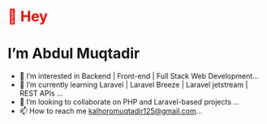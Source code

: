   <h1 style='color: red'>👋 Hey</h1>
  </h1> <h1>I’m Abdul Muqtadir</h1>

  
- 👀 I’m interested in Backend | Front-end | Full Stack Web Development...
- 🌱 I’m currently learning Laravel | Laravel Breeze | Laravel jetstream | REST APIs ...
- 💞️ I’m looking to collaborate on PHP and Laravel-based projects ...
- 📫 How to reach me kalhoromuqtadir125@gmail.com...

<!---
Muqtadir44/Muqtadir44 is a ✨ special ✨ repository because its `README.md` (this file) appears on your GitHub profile.
You can click the Preview link to take a look at your changes.
--->
